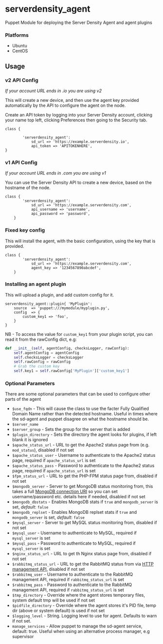 serverdensity_agent
====================

Puppet Module for deploying the Server Density Agent and agent plugins

### Platforms

* Ubuntu
* CentOS

## Usage

### v2 API Config

*If your account URL ends in .io you are using v2*

This will create a new device, and then use the agent key provided automatically by the API to configure the agent on the node.

Create an API token by logging into your Server Density account, clicking your name top left, clicking Preferences then going to the Security tab.

```puppet
class {

        'serverdensity_agent':
            sd_url => 'https://example.serverdensity.io',
            api_token => 'APITOKENHERE',
}
```
### v1 API Config

*If your account URL ends in .com you are using v1*

You can use the Server Density API to create a new device, based on the hostname of the node.

```puppet
class {
        'serverdensity_agent':
            sd_url => 'https://example.serverdensity.com',
            api_username => 'username',
            api_password => 'password',
    }

```

### Fixed key config

This will install the agent, with the basic configuration, using the key that is provided.

```puppet
class {
        'serverdensity_agent':
            sd_url => 'https://example.serverdensity.com',
            agent_key => '1234567890abcdef',
    }
```

### Installing an agent plugin

This will upload a plugin, and add custom config for it.

```puppet
serverdensity_agent::plugin{ 'MyPlugin':
    source  => 'puppet:///mymodule/myplugin.py',
    config  => {
        custom_key1 => 'foo',
    }
}
```

NB - To access the value for `custom_key1` from your plugin script, you can read it from the rawConfig dict, e.g:

```python
def __init__(self, agentConfig, checksLogger, rawConfig):
    self.agentConfig = agentConfig
    self.checksLogger = checksLogger
    self.rawConfig = rawConfig
    # Grab the custom key
    self.key1 = self.rawConfig['MyPlugin']['custom_key1']
```

### Optional Parameters

There are some optional parameters that can be used to configure other parts of the agent

* `$use_fqdn` - This will cause the class to use the facter Fully Qualified Domain Name rather than the detected hostname. Useful in times where the sd-agent and puppet disagree on what the hostname should be.
* `$server_name`
* `$server_group` - Sets the group for the server that is added
* `$plugin_directory` -  Sets the directory the agent looks for plugins, if left blank it is ignored
* `$apache_status_url` - URL to get the Apache2 status page from (e.g. `mod_status`), disabled if not set
* `$apache_status_user` - Username to authenticate to the Apache2 status page, required if `apache_status_url` is set
* `$apache_status_pass` - Password to authenticate to the Apache2 status page, required if `apache_status_url` is set
* `$fpm_status_url` - URL to get the PHP-FPM status page from, disabled if not set
* `$mongodb_server` - Server to get MongoDB status monitoring from, this takes a full [MongoDB connection URI](http://docs.mongodb.org/manual/reference/connection-string/) so you can set username/password etc. details here if needed, disabled if not set
* `$mongodb_dbstats` - Enables MongoDB stats if `true` and `mongodb_server` is set, *default*: `false`
* `$mongodb_replset` - Enables MongoDB replset stats if `true` and `mongodb_server` is set, *default*: `false`
* `$mysql_server` - Server to get MySQL status monitoring from, disabled if not set
* `$mysql_user` - Username to authenticate to MySQL, required if `mysql_server` is set
* `$mysql_pass` - Password to authenticate to MySQL, required if `mysql_server` is set
* `$nginx_status_url` - URL to get th Nginx status page from, disabled if not set
* `$rabbitmq_status_url` - URL to get the RabbitMQ status from via [HTTP management API](http://www.rabbitmq.com/management.html), disabled if not set
* `$rabbitmq_user` - Username to authenticate to the RabbitMQ management API, required if `rabbitmq_status_url` is set
* `$rabbitmq_pass` - Password to authenticate to the RabbitMQ management API, required if `rabbitmq_status_url` is set
* `$tmp_directory` - Override where the agent stores temporary files, system default tmp will be used if not set
* `$pidfile_directory` - Override where the agent stores it's PID file, temp dir (above or system default) is used if not set
* `$logging_level` - String. Logging level to use for agent. Defaults to warn if not set.
* `manage_services` - Allow puppet to manage the sd-agent service, default: true. Useful when using an alternative process manager, e.g supervisor
